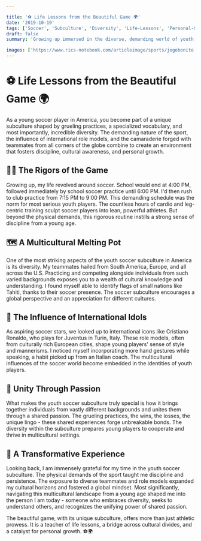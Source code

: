 ```yaml
---

title: '⚽ Life Lessons from the Beautiful Game 🌍'
date: '2019-10-19'
tags: ['Soccer', 'Subculture', 'Diversity', 'Life-Lessons', 'Personal-Growth']
draft: false
summary: 'Growing up immersed in the diverse, demanding world of youth soccer in America teaches invaluable lessons about hard work, cultural understanding, and personal growth.'

images: ['https://www.rics-notebook.com/articleimage/sports/jogobonito.webp']
---
```


# ⚽ Life Lessons from the Beautiful Game 🌍

As a young soccer player in America, you become part of a unique subculture shaped by grueling practices, a specialized vocabulary, and most importantly, incredible diversity. The demanding nature of the sport, the influence of international role models, and the camaraderie forged with teammates from all corners of the globe combine to create an environment that fosters discipline, cultural awareness, and personal growth.

## 🏃‍♂️ The Rigors of the Game

Growing up, my life revolved around soccer. School would end at 4:00 PM, followed immediately by school soccer practice until 6:00 PM. I'd then rush to club practice from 7:15 PM to 9:00 PM. This demanding schedule was the norm for most serious youth players. The countless hours of cardio and leg-centric training sculpt soccer players into lean, powerful athletes. But beyond the physical demands, this rigorous routine instills a strong sense of discipline from a young age.

## 🗺️ A Multicultural Melting Pot

One of the most striking aspects of the youth soccer subculture in America is its diversity. My teammates hailed from South America, Europe, and all across the U.S. Practicing and competing alongside individuals from such varied backgrounds exposes you to a wealth of cultural knowledge and understanding. I found myself able to identify flags of small nations like Tahiti, thanks to their soccer presence. The soccer subculture encourages a global perspective and an appreciation for different cultures.

## 🌟 The Influence of International Idols

As aspiring soccer stars, we looked up to international icons like Cristiano Ronaldo, who plays for Juventus in Turin, Italy. These role models, often from culturally rich European cities, shape young players' sense of style and mannerisms. I noticed myself incorporating more hand gestures while speaking, a habit picked up from an Italian coach. The multicultural influences of the soccer world become embedded in the identities of youth players.

## 💪 Unity Through Passion

What makes the youth soccer subculture truly special is how it brings together individuals from vastly different backgrounds and unites them through a shared passion. The grueling practices, the wins, the losses, the unique lingo - these shared experiences forge unbreakable bonds. The diversity within the subculture prepares young players to cooperate and thrive in multicultural settings.

## 🙌 A Transformative Experience

Looking back, I am immensely grateful for my time in the youth soccer subculture. The physical demands of the sport taught me discipline and persistence. The exposure to diverse teammates and role models expanded my cultural horizons and fostered a global mindset. Most significantly, navigating this multicultural landscape from a young age shaped me into the person I am today - someone who embraces diversity, seeks to understand others, and recognizes the unifying power of shared passion.

The beautiful game, with its unique subculture, offers more than just athletic prowess. It is a teacher of life lessons, a bridge across cultural divides, and a catalyst for personal growth. ⚽🌍
